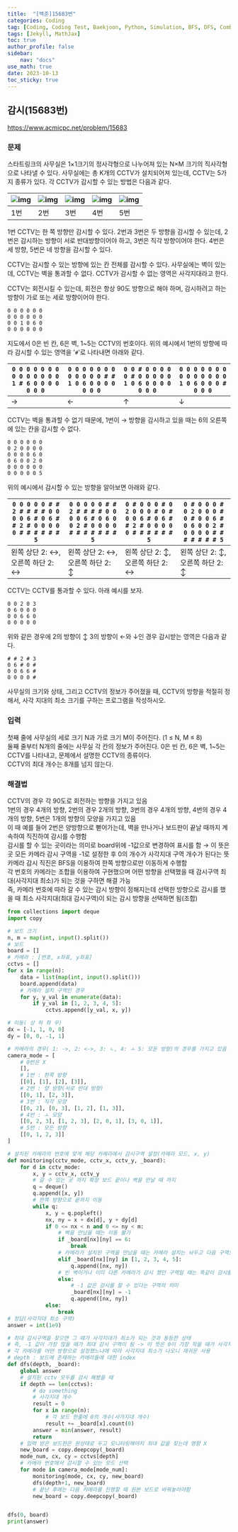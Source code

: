 ```yaml
---
title:  "[백준]15683번"
categories: Coding
tag: [Coding, Coding Test, Baekjoon, Python, Simulation, BFS, DFS, Combination]
tags: [Jekyll, MathJax]
toc: true
author_profile: false
sidebar:
    nav: "docs"
use_math: true
date: 2023-10-13
toc_sticky: true
---
```


## 감시(15683번)

<https://www.acmicpc.net/problem/15683>

### 문제

스타트링크의 사무실은 1×1크기의 정사각형으로 나누어져 있는 N×M 크기의 직사각형으로 나타낼 수 있다. 사무실에는 총 K개의 CCTV가 설치되어져 있는데, CCTV는 5가지 종류가 있다. 각 CCTV가 감시할 수 있는 방법은 다음과 같다.

| ![img](https://onlinejudgeimages.s3-ap-northeast-1.amazonaws.com/problem/15683/1.png) | ![img](https://onlinejudgeimages.s3-ap-northeast-1.amazonaws.com/problem/15683/2.png) | ![img](https://onlinejudgeimages.s3-ap-northeast-1.amazonaws.com/problem/15683/3.png) | ![img](https://onlinejudgeimages.s3-ap-northeast-1.amazonaws.com/problem/15683/4.png) | ![img](https://onlinejudgeimages.s3-ap-northeast-1.amazonaws.com/problem/15683/5.png) |
| ------------------------------------------------------------ | ------------------------------------------------------------ | ------------------------------------------------------------ | ------------------------------------------------------------ | ------------------------------------------------------------ |
| 1번                                                          | 2번                                                          | 3번                                                          | 4번                                                          | 5번                                                          |

1번 CCTV는 한 쪽 방향만 감시할 수 있다. 2번과 3번은 두 방향을 감시할 수 있는데, 2번은 감시하는 방향이 서로 반대방향이어야 하고, 3번은 직각 방향이어야 한다. 4번은 세 방향, 5번은 네 방향을 감시할 수 있다.

CCTV는 감시할 수 있는 방향에 있는 칸 전체를 감시할 수 있다. 사무실에는 벽이 있는데, CCTV는 벽을 통과할 수 없다. CCTV가 감시할 수 없는 영역은 사각지대라고 한다.

CCTV는 회전시킬 수 있는데, 회전은 항상 90도 방향으로 해야 하며, 감시하려고 하는 방향이 가로 또는 세로 방향이어야 한다.

```
0 0 0 0 0 0
0 0 0 0 0 0
0 0 1 0 6 0
0 0 0 0 0 0
```

지도에서 0은 빈 칸, 6은 벽, 1~5는 CCTV의 번호이다. 위의 예시에서 1번의 방향에 따라 감시할 수 있는 영역을 '`#`'로 나타내면 아래와 같다.

| `0 0 0 0 0 0 0 0 0 0 0 0 0 0 1 # 6 0 0 0 0 0 0 0` | `0 0 0 0 0 0 0 0 0 0 0 0 # # 1 0 6 0 0 0 0 0 0 0` | `0 0 # 0 0 0 0 0 # 0 0 0 0 0 1 0 6 0 0 0 0 0 0 0` | `0 0 0 0 0 0 0 0 0 0 0 0 0 0 1 0 6 0 0 0 # 0 0 0` |
| ------------------------------------------------- | ------------------------------------------------- | ------------------------------------------------- | ------------------------------------------------- |
| →                                                 | ←                                                 | ↑                                                 | ↓                                                 |

CCTV는 벽을 통과할 수 없기 때문에, 1번이 → 방향을 감시하고 있을 때는 6의 오른쪽에 있는 칸을 감시할 수 없다.

```
0 0 0 0 0 0
0 2 0 0 0 0
0 0 0 0 6 0
0 6 0 0 2 0
0 0 0 0 0 0
0 0 0 0 0 5
```

위의 예시에서 감시할 수 있는 방향을 알아보면 아래와 같다.

| `0 0 0 0 0 # # 2 # # # # 0 0 0 0 6 # 0 6 # # 2 # 0 0 0 0 0 # # # # # # 5` | `0 0 0 0 0 # # 2 # # # # 0 0 0 0 6 # 0 6 0 0 2 # 0 0 0 0 # # # # # # # 5` | `0 # 0 0 0 # 0 2 0 0 0 # 0 # 0 0 6 # 0 6 # # 2 # 0 0 0 0 0 # # # # # # 5` | `0 # 0 0 0 # 0 2 0 0 0 # 0 # 0 0 6 # 0 6 0 0 2 # 0 0 0 0 # # # # # # # 5` |
| ------------------------------------------------------------ | ------------------------------------------------------------ | ------------------------------------------------------------ | ------------------------------------------------------------ |
| 왼쪽 상단 2: ↔, 오른쪽 하단 2: ↔                             | 왼쪽 상단 2: ↔, 오른쪽 하단 2: ↕                             | 왼쪽 상단 2: ↕, 오른쪽 하단 2: ↔                             | 왼쪽 상단 2: ↕, 오른쪽 하단 2: ↕                             |

CCTV는 CCTV를 통과할 수 있다. 아래 예시를 보자.

```
0 0 2 0 3
0 6 0 0 0
0 0 6 6 0
0 0 0 0 0
```

위와 같은 경우에 2의 방향이 ↕ 3의 방향이 ←와 ↓인 경우 감시받는 영역은 다음과 같다.

```
# # 2 # 3
0 6 # 0 #
0 0 6 6 #
0 0 0 0 #
```

사무실의 크기와 상태, 그리고 CCTV의 정보가 주어졌을 때, CCTV의 방향을 적절히 정해서, 사각 지대의 최소 크기를 구하는 프로그램을 작성하시오.

### 입력

첫째 줄에 사무실의 세로 크기 N과 가로 크기 M이 주어진다. (1 ≤ N, M ≤ 8)   
둘째 줄부터 N개의 줄에는 사무실 각 칸의 정보가 주어진다. 0은 빈 칸, 6은 벽, 1~5는 CCTV를 나타내고, 문제에서 설명한 CCTV의 종류이다.    
CCTV의 최대 개수는 8개를 넘지 않는다.


### 해결법

CCTV의 경우 각 90도로 회전하는 방향을 가지고 있음   
1번의 경우 4개의 방향, 2번의 경우 2개의 방향, 3번의 경우 4개의 방향, 4번의 경우 4개의 방향, 5번은 1개의 방향의 모양을 가지고 있음   
이 때 예를 들어 2번은 양방향으로 뻗어가는데, 벽을 만나거나 보드판이 끝날 때까지 계속하여 직진하여 감시를 수행함   
감시를 할 수 있는 곳이라는 의미로 board위에 -1값으로 변경하여 표시를 함 &rarr; 이 뜻은 곳 모든 카메라 감시 구역을 -1로 설정한 후 0의 개수가 사각지대 구역 개수가 된다는 뜻   
카메라 감시 직진은 BFS을 이용하여 한쪽 방향으로만 이동하게 수행함   
각 번호의 카메라는 조합을 이용하여 구현했으며 어떤 방향을 선택했을 때 감시구역 최대\(사각지대 최소\)가 되는 것을 구하면 해결 가능    
즉, 카메라 번호에 따라 갈 수 있는 감시 방향이 정해지는데 선택한 방향으로 감시를 했을 때 최소 사각지대(최대 감시구역)이 되는 감시 방향을 선택하면 됨(조합)


```python
from collections import deque
import copy

# 보드 크기
n, m = map(int, input().split())
# 보드
board = []
# 카메라 : [번호, x좌표, y좌표]
cctvs = []
for x in range(n):
    data = list(map(int, input().split()))
    board.append(data)
    # 카메라 설치 구역인 경우
    for y, y_val in enumerate(data):
        if y_val in [1, 2, 3, 4, 5]:
            cctvs.append([y_val, x, y])

# 이동( 상 하 좌 우)
dx = [-1, 1, 0, 0]
dy = [0, 0, -1, 1]

# 카메라의 경우( 1: ->, 2: <->, 3: ㄴ, 4: ㅗ 5: 모둔 방향)의 경우를 가지고 있음
camera_mode = [
    # 0번은 X
    [],
    # 1번 : 한쪽 방향
    [[0], [1], [2], [3]],
    # 2번 : 양 방향(서로 반대 방향)
    [[0, 1], [2, 3]],
    # 3번 : 직각 모양
    [[0, 2], [0, 3], [1, 2], [1, 3]],
    # 4번 : ㅗ 모양
    [[0, 2, 3], [1, 2, 3], [2, 0, 1], [3, 0, 1]],
    # 5번 : 모든 방향
    [[0, 1, 2, 3]]
]

# 설치된 카메라의 번호에 맞게 해당 카메라에서 감시구역 설정(카메라 모드, x, y)
def monitoring(cctv_mode, cctv_x, cctv_y, _board):
    for d in cctv_mode:
        x, y = cctv_x, cctv_y
        # 갈 수 있는 곳 까지 확장 보드 끝이나 벽을 만날 때 까지
        q = deque()
        q.append([x, y])
        # 한쪽 방향으로 끝까지 이동
        while q:
            x, y = q.popleft()
            nx, ny = x + dx[d], y + dy[d]
            if 0 <= nx < n and 0 <= ny < m:
                # 벽을 만났을 때는 이동 불가
                if _board[nx][ny] == 6:
                    break
                # 카메라가 설치된 구역을 만났을 때는 카메라 설치는 놔두고 다음 구역으로 이동하여 감시
                elif _board[nx][ny] in [1, 2, 3, 4, 5]:
                    q.append([nx, ny])
                # 빈 벽이거나 이미 다른 카메라가 감시 했던 구역일 때는 똑같이 감시를 진행
                else:
                    # -1 값은 감시를 할 수 있다는 구역의 의미
                    _board[nx][ny] = -1
                    q.append([nx, ny])
            else:
                break
# 정답(사각지대 최소 구역)
answer = int(1e9)

# 최대 감시구역을 찾으면 그 때가 사각지대가 최소가 되는 것과 동등한 상태
# 즉, -1 값이 가장 많을 때가 최대 감시 구역이 됨 -> 이 뜻은 0이 가장 작을 때가 사각지대 최소 구역
# 각 카메라를 어떤 방향으로 설정했느냐에 따라 사각지대 최소가 나오니 재귀문 사용
# depth : 보드에 존재하는 카메라들에 대한 index
def dfs(depth, _board):
    global answer
    # 설치된 cctv 모두를 감시 해봤을 때
    if depth == len(cctvs):
        # do something
        # 사각지대 개수
        result = 0
        for x in range(n):
            # 각 보드 한줄에 0의 개수(사가지대 개수)
            result += _board[x].count(0)
        answer = min(answer, result)
        return
    # 입력 받은 보드판은 원상태로 두고 모니터링해야지 최대 값을 찾는데 영향 X
    new_board = copy.deepcopy(_board)
    mode_num, cx, cy = cctvs[depth]
    # 카메라 번호에서 감시할 수 있는 모드 선택
    for mode in camera_mode[mode_num]:
        monitoring(mode, cx, cy, new_board)
        dfs(depth+1, new_board)
        # 끝난 후에는 다음 카메라를 진행할 때 원본 보드로 바꿔놓아야함
        new_board = copy.deepcopy(_board)


dfs(0, board)
print(answer)
```

